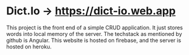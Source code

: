 # Dict.Io  -> https://dict-io.web.app

This project is the front end of a simple CRUD application. It just stores words into local memory of the server.
The techstack as mentioned by github is Angular. This website is hosted on firebase, and the server is hosted on heroku.
